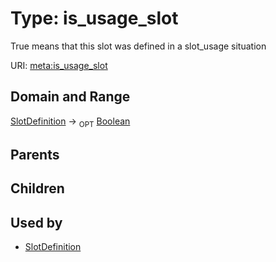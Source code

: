 
# Type: is_usage_slot


True means that this slot was defined in a slot_usage situation

URI: [meta:is_usage_slot](https://w3id.org/biolink/biolinkml/meta/is_usage_slot)


## Domain and Range

[SlotDefinition](SlotDefinition.md) ->  <sub>OPT</sub> [Boolean](type/Boolean.md)

## Parents


## Children


## Used by

 * [SlotDefinition](SlotDefinition.md)

